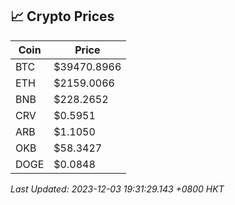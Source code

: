## 📈 Crypto Prices

| Coin | Price |
| ---- | ----- |
| BTC | $39470.8966 |
| ETH | $2159.0066 |
| BNB | $228.2652 |
| CRV | $0.5951 |
| ARB | $1.1050 |
| OKB | $58.3427 |
| DOGE | $0.0848 |

_Last Updated: 2023-12-03 19:31:29.143 +0800 HKT_